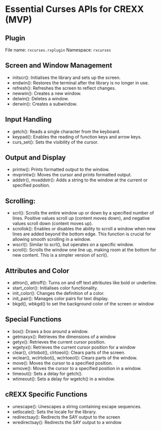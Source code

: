 # Essential Curses APIs for CREXX (MVP)

## Plugin
File name: `rxcurses.rxplugin`
Namespace: `rxcurses`

## Screen and Window Management
- initscr(): Initialises the library and sets up the screen.
- endwin(): Restores the terminal after the library is no longer in use.
- refresh(): Refreshes the screen to reflect changes.
- newwin(): Creates a new window.
- delwin(): Deletes a window.
- derwin(): Creates a subwindow.

## Input Handling
- getch(): Reads a single character from the keyboard.
- keypad(): Enables the reading of function keys and arrow keys.
- curs_set(): Sets the visibility of the cursor.

## Output and Display
- printw(): Prints formatted output to the window.
- mvprintw(): Moves the cursor and prints formatted output.
- addstr(), mvaddstr(): Adds a string to the window at the current or specified position.

## Scrolling:
- scrl(): Scrolls the entire window up or down by a specified number of lines. Positive values scroll up (content moves down), and negative values scroll down (content moves up).
- scrollok(): Enables or disables the ability to scroll a window when new lines are added beyond the bottom edge. This function is crucial for allowing smooth scrolling in a window.
- wscrl(): Similar to scrl(), but operates on a specific window.
- scroll(): Scrolls the window one line up, making room at the bottom for new content. This is a simpler version of scrl().

## Attributes and Color
- attron(), attroff(): Turns on and off text attributes like bold or underline.
- start_color(): Initialises color functionality.
- init_color(): Changes the definition of a color.
- init_pair(): Manages color pairs for text display.
- bkgd(), wbkgd() to set the background color of the screen or window

## Special Functions
- box(): Draws a box around a window.
- getmaxyx(): Retrieves the dimensions of a window
- getyx(): Retrieves the current cursor position.
- wgetyx(): Retrieves the current cursor position for a window
- clear(), clrtobot(), clrtoeol(): Clears parts of the screen.
- wclear(), wclrtobot(), wclrtoeol(): Clears parts of the window.
- move(): Moves the cursor to a specified position.
- wmove(): Moves the cursor to a specified position in a window.
- timeout(): Sets a delay for getch().
- wtimeout(): Sets a delay for wgetch() in a window.

## cREXX Specific Functions
- unescape(): Unescapes a string containing escape sequences.
- setlocale(): Sets the locale for the library.
- redirectsay(): Redirects the SAY output to the screen
- wredirectsay(): Redirects the SAY output to a window
